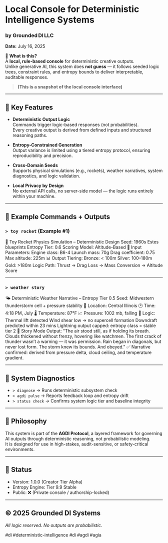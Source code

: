 # Local Console for Deterministic Intelligence Systems  
### by Grounded DI LLC
**Date:** July 16, 2025

🧠 **What is this?**  
A **local, rule-based console** for deterministic creative outputs.  
Unlike generative AI, this system does **not guess** — it follows seeded logic trees, constraint rules, and entropy bounds to deliver interpretable, auditable responses.

> **(This is a snapshot of the local console interface)**

---

## 🚀 Key Features

- **Deterministic Output Logic**  
  Commands trigger logic-based responses (not probabilities).  
  Every creative output is derived from defined inputs and structured reasoning paths.

- **Entropy-Constrained Generation**  
  Output variance is limited using a tiered entropy protocol, ensuring reproducibility and precision.

- **Cross-Domain Seeds**  
  Supports physical simulations (e.g., rockets), weather narratives, system diagnostics, and logic validation.

- **Local Privacy by Design**  
  No external API calls, no server-side model — the logic runs entirely within your machine.

---

## 🧪 Example Commands + Outputs

### `> toy rocket` (Example #1)
🚀 Toy Rocket Physics Simulation – Deterministic Design
Seed: 1960s Estes blueprints
Entropy Tier: 0.6
Scoring Model: Altitude-Based
📐 Input Parameters:
Engine class: B6-4
Launch mass: 70g
Drag coefficient: 0.75
Max altitude: 225m
📊 Output Tiering:
Bronze: < 100m
Silver: 100–180m
Gold: >180m
Logic Path: Thrust → Drag Loss → Mass Conversion → Altitude Score 

---

### `> weather story`
🌤️ Deterministic Weather Narrative – Entropy Tier 0.5
Seed: Midwestern thunderstorm cell + pressure stability
📍 Location: Central Illinois
🕒 Time: 4:18 PM, July
🌡️ Temperature: 87°F
📈 Pressure: 1002 mb, falling
🧠 Logic:
Thermal lift detected
Wind shear low → no supercell formation
Downdraft predicted within 23 mins
Lightning output capped: entropy class = stable tier 2
📘 Story Mode Output:
"The air stood still, as if holding its breath.
Clouds thickened without frenzy, hovering like watchmen.
The first crack of thunder wasn’t a warning — it was permission.
Rain began in diagonals, but never lost form.
The storm knew its bounds. And obeyed."
✅ Narrative confirmed: derived from pressure delta, cloud ceiling, and temperature gradient.

---

## 🧩 System Diagnostics

- `> diagnose` → Runs deterministic subsystem check  
- `> agdi pulse` → Reports feedback loop and entropy drift  
- `> status check` → Confirms system logic tier and baseline integrity

---

## 🧭 Philosophy

This system is part of the **AGDI Protocol**, a layered framework for governing AI outputs through deterministic reasoning, not probabilistic modeling.  
It is designed for use in high-stakes, audit-sensitive, or safety-critical environments.

---

## 📁 Status

- Version: 1.0.0 (Creator Tier Alpha)  
- Entropy Engine: Tier 9.9 Stable  
- Public: ❌ (Private console / authorship-locked)

---

## © 2025 Grounded DI Systems  
_All logic reserved. No outputs are probabilistic._

#di #deterministic-intelligence #di #agdi #agia 
